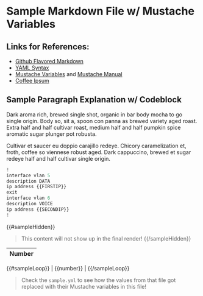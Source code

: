 
# Sample Markdown File w/ Mustache Variables

## Links for References:

- [Github Flavored Markdown](https://github.github.com/gfm/)
- [YAML Syntax](https://docs.ansible.com/ansible/latest/reference_appendices/YAMLSyntax.html)
- [Mustache Variables](https://github.com/janl/mustache.js/blob/master/README.md#variables) and [Mustache Manual](https://mustache.github.io/mustache.5.html)
- [Coffee Ipsum](http://coffeeipsum.com/)

## Sample Paragraph Explanation w/ Codeblock

Dark aroma rich, brewed single shot, organic in bar  body mocha to go single origin. 
Body so, sit a, spoon con panna as brewed variety aged roast. 
Extra  half and half cultivar roast, medium half and half pumpkin spice aromatic sugar plunger pot robusta.

Cultivar et saucer eu doppio carajillo redeye. Chicory caramelization et, froth, coffee so viennese robust aged. Dark cappuccino, brewed et sugar redeye half and half cultivar single origin.

```python
!
interface vlan 5
description DATA
ip address {{FIRSTIP}}
exit
interface vlan 6
description VOICE
ip address {{SECONDIP}}
!
```

{{#sampleHidden}}
> This content will not show up in the final render!
{{/sampleHidden}}

| Number |
| ------ |
{{#sampleLoop}}
| {{number}} |
{{/sampleLoop}}

> Check the `sample.yml` to see how the values from that file got replaced with their Mustache variables in this file!
